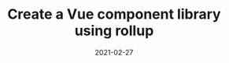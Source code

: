 ---
layout: post
title:  "Create a Vue component library using rollup"
date:   2021-02-27
desc: "Create a Vue component library using rollup"
keywords: "vue,frontend,npm,sfc"
categories: [Front-end]
tags: [front-end]
icon: icon-html
---